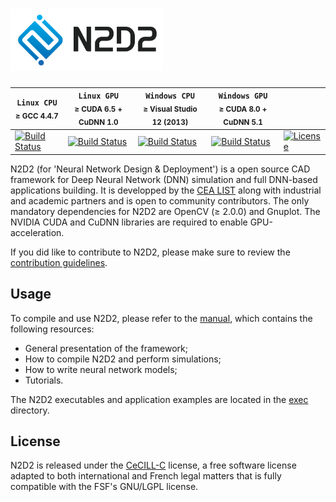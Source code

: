 # <img src="manual/figs/N2D2_Logo.png" alt="N2D2" height="100"/>

| **`Linux CPU`**<br/><sub>&ge; GCC 4.4.7</sub> | **`Linux GPU`**<br/><sub>&ge; CUDA 6.5 + CuDNN 1.0</sub> | **`Windows CPU`**<br/><sub>&ge; Visual Studio 12 (2013)</sub> | **`Windows GPU`**<br/><sub>&ge; CUDA 8.0 + CuDNN 5.1</sub>  |   |
| --------------- | ------------------ | ------------------ | ------------------ | ------ |
| [![Build Status](https://travis-ci.org/CEA-LIST/N2D2.svg?branch=master)](https://travis-ci.org/CEA-LIST/N2D2) | [![Build Status](https://travis-ci.org/CEA-LIST/N2D2.svg?branch=master)](https://travis-ci.org/CEA-LIST/N2D2) | [![Build Status](https://ci.appveyor.com/api/projects/status/github/CEA-LIST/N2D2?branch=master&svg=true)](https://ci.appveyor.com/project/olivierbichler-cea/n2d2) | [![Build Status](https://ci.appveyor.com/api/projects/status/github/CEA-LIST/N2D2?branch=master&svg=true)](https://ci.appveyor.com/project/olivierbichler-cea/n2d2) | [![License](https://img.shields.io/badge/license-CeCILL--C-blue.svg)](LICENSE) |

N2D2 (for 'Neural Network Design & Deployment') is a open source CAD framework for
Deep Neural Network (DNN) simulation and full DNN-based applications building.
It is developped by the [CEA LIST](http://www-list.cea.fr/) along with
industrial and academic partners and is open to community contributors.
The only mandatory dependencies for N2D2 are OpenCV (&ge; 2.0.0) and Gnuplot.
The NVIDIA CUDA and CuDNN libraries are required to enable GPU-acceleration.

If you did like to contribute to N2D2, please make sure to review the
[contribution guidelines](CONTRIBUTING.md).

Usage
-----

To compile and use N2D2, please refer to the
[manual](https://github.com/CEA-LIST/N2D2/raw/master/manual/manual.pdf), which
contains the following resources:
- General presentation of the framework;
- How to compile N2D2 and perform simulations;
- How to write neural network models;
- Tutorials.

The N2D2 executables and application examples are located in the [exec](exec)
directory.

License
-------

N2D2 is released under the [CeCILL-C](LICENSE) license, a free software license
 adapted to both international and French legal matters that is fully compatible
 with the FSF's GNU/LGPL license.

